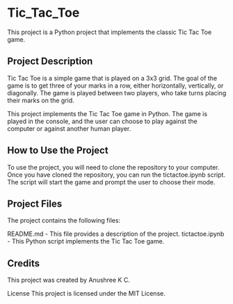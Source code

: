 # Tic_Tac_Toe
This project is a Python project that implements the classic Tic Tac Toe game.

## Project Description
Tic Tac Toe is a simple game that is played on a 3x3 grid. The goal of the game is to get three of your marks in a row, either horizontally, vertically, or diagonally. The game is played between two players, who take turns placing their marks on the grid.

This project implements the Tic Tac Toe game in Python. The game is played in the console, and the user can choose to play against the computer or against another human player.

## How to Use the Project
To use the project, you will need to clone the repository to your computer. Once you have cloned the repository, you can run the tictactoe.ipynb script. The script will start the game and prompt the user to choose their mode.

## Project Files
The project contains the following files:

README.md - This file provides a description of the project.
tictactoe.ipynb - This Python script implements the Tic Tac Toe game.
## Credits
This project was created by Anushree K C.

License
This project is licensed under the MIT License.
